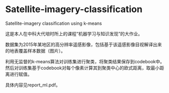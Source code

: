 # Satellite-imagery-classification
Satellite-imagery classification using k-means


这是本人在中科大代培时所上的课程“机器学习与知识发现”的大作业。

数据集为2015年某地区的高分辨率遥感影像，包括基于该遥感影像目视解译出来的地表覆盖样本数据（图片）。

利用无监督的k-means算法对训练集进行聚类，将聚类结果保存到codebook中。然后对训练集基于codebook对每个像素计算其到聚类中心的欧式距离，取最小距离进行赋值。

具体内容见report_ml.pdf。

